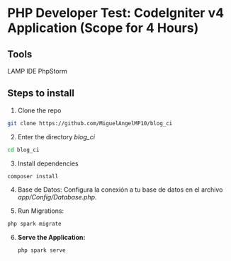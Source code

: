 # PHP Developer Test: CodeIgniter v4 Application (Scope for 4 Hours)

## Tools

LAMP
IDE PhpStorm

## Steps to install

1. Clone the repo

```bash
git clone https://github.com/MiguelAngelMP10/blog_ci
```

2. Enter the directory *blog_ci*

```bash
cd blog_ci
```

3. Install dependencies

```bash
composer install 
```

4. Base de Datos: Configura la conexión a tu base de datos en el archivo *app/Config/Database.php*.

5. Run Migrations:

 ```bash
 php spark migrate
 ```

6. **Serve the Application:**

    ```bash
    php spark serve
    ```